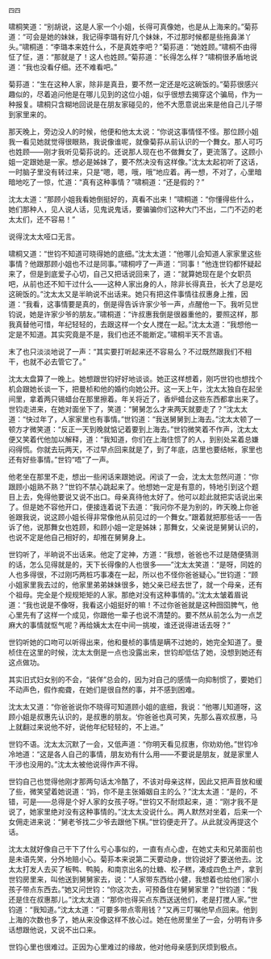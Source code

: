     四四 

   啸桐笑道：“别胡说，这是人家一个小姐，长得可真像她，也是从上海来的。”菊荪道：“可会是她的妹妹，我记得李璐有好几个妹妹，不过那时候都是些拖鼻涕丫头。”啸桐道：“李璐本来姓什么，不是真姓李吧？”菊荪道：“她姓顾。”啸桐不由得怔了怔，道：“那就是了！这人也姓顾。”菊荪道：“长得怎么样？”啸桐很矛盾地说道：“我也没看仔细。还不难看吧。”

   菊荪道：“生在这种人家，除非是真丑，要不然一定还是吃这碗饭的。”菊荪很感兴趣似的，尽着追问他是在哪儿见到的这位小姐，似乎很想去揭穿这个骗局，作为一种报复。啸桐只含糊地回说是在朋友家碰见的，他不大愿意说出来是他自己儿子带到家里来的。

   那天晚上，旁边没人的时候，他便和他太太说：“你说这事情怪不怪。那位顾小姐我一看见她就觉得很眼熟，我说像谁呢，就像菊荪从前认识的一个舞女。那人可巧也姓顾——刚才我听见菊荪说的。还说那人现在也不做舞女了，更流落了。这顾小姐一定跟她是一家。想必是姊妹了，要不然决没有这样像。”沈太太起初听了这话，一时脑子里没有转过来，只是“嗯，嗯，哦，哦”地应着。再一想，不对了，心里暗暗地吃了一惊，忙道：“真有这种事情？”啸桐道：“还是假的？”

   沈太太道：“那顾小姐我看她倒挺好的，真看不出来！”啸桐道：“你懂得些什么，她们那种人，见人说人话，见鬼说鬼话，要骗骗你们这种大门不出，二门不迈的老太太们，还不容易！”

   说得沈太太哑口无言。

   啸桐又道：“世钧不知道可晓得她的底细。”沈太太道：“他哪儿会知道人家家里这些事情？他跟那顾小姐也不过是同事。”啸桐哼了一声道：“同事！”他连世钧都怀疑起来了，但是到底爱子心切，自己又把话说回来了，道：“就算她现在是个女职员吧，从前也还不知干过什么——这种人家出身的人，除非长得真丑，长大了总是吃这碗饭的。”沈太太又是半晌说不出话来。她只有把这件事情往叔惠身上推，因道：“我看，这事情要是真的，倒是得告诉许家少爷一声，点醒他一下。我听见世钧说，她是许家少爷的朋友。”啸桐道：“许叔惠我倒是很器重他的，要照这样，那我真替他可惜，年纪轻轻的，去跟这样一个女人搅在一起。”沈太太道：“我想他一定是不知道。其实究竟是不是，我们也还不能断定。”啸桐半天不言语。

   末了也只淡淡地说了一声：“其实要打听起来还不容易么？不过既然跟我们不相干，也就不必去管它了。”

   沈太太盘算了一晚上。她想跟世钧好好地谈谈。她正这样想着，刚巧世钧也想找个机会跟她长谈一下，把曼桢和他的婚约向她公开。这一天上午，沈太太独自在起坐间里，拿着两只锡蜡台在那里擦着。年关将近了，香炉蜡台这些东西都拿出来了。世钧走进来，在她对面坐下了，笑道：“舅舅怎么才来两天就要走了？”沈太太道：“快过年了，人家家里也有事情。”世钧道：“我送舅舅到上海去。”沈太太顿了一顿方才微笑道：“反正一天到晚就惦记着要到上海去。”世钧微笑着不作声，沈太太便又笑着代他加以解释，道：“我知道，你们在上海住惯了的人，到别处呆着总嫌闷得慌。你就去玩两天，不过早点回来就是了，到了年底，店里也要结帐，家里也还有好些事情。”世钧“唔”了一声。

   他老坐在那里不走，想出一些闲话来跟她说。闲谈了一会，沈太太忽然问道：“你跟顾小姐熟不熟？”世钧不禁心跳起来了。他想她一定是有意的，特地引到这个题目上去，免得他要说又说不出口。母亲真待他太好了。他可以趁此就把实话说出来了。但是她不容他开口，便接连着说下去道：“我问你不是为别的，昨天晚上你爸爸跟我说，说这顾小姐长得非常像他从前见过的一个舞女。”跟着就把那些话一一告诉了他，说那舞女也姓顾，和顾小姐一定是姊妹；那舞女，父亲说是舅舅认识的，也说不定是他自己相好的，却推在舅舅身上。

   世钧听了，半晌说不出话来。他定了定神，方道：“我想，爸爸也不过是随便猜测的话，怎么见得就是的，天下长得像的人也很多——”沈太太笑道：“是呀，同姓的人也多得很，不过刚巧两桩巧事凑在一起，所以也不怪你爸爸疑心。”世钧道：“顾小姐家里我去过的，他家里弟弟妹妹很多，她父亲已经去世了，就一个母亲，还有个祖母。完全是个规规矩矩的人家。那绝对没有这种事情的。”沈太太皱着眉说道：“我也说是不像呀，我看这小姐挺好的嘛！不过你爸爸就是这种囫囵脾气，他心里先有了这样一个成见，你跟他一辈子也说不清楚的。要不然从前怎么为一点芝麻大的事情就怄气呢？再给姨太太在中间一挑唆，谁还说得进话去呀？”

   世钧听她的口吻可以听得出来，他和曼桢的事情是瞒不过她的，她完全知道了。曼桢住在这里的时候，沈太太倒是一点也没露出来，世钧却低估了她，没想到她还有这点做功。

   其实旧式妇女别的不会，“装佯”总会的，因为对自己的感情一向抑制惯了，要她们不动声色，假作痴聋，在她们是很自然的事，并不感到困难。

   沈太太又道：“你爸爸说你不晓得可知道顾小姐的底细，我说：“他哪儿知道呀，这顾小姐是叔惠先认识的，是叔惠的朋友。‘你爸爸也真可笑，先那么喜欢叔惠，马上就翻过来说他不好，说他年纪轻轻的，不上进。”

   世钧不语。沈太太沉默了一会，又低声道：“你明天看见叔惠，你劝劝他。”世钧冷冷地道：“这是各人自己的事情，朋友劝有什么用——不要说是朋友，就是家里人干涉也没用的。”沈太太被他说得作声不得。

   世钧自己也觉得他刚才那两句话太冷酷了，不该对母亲这样，因此又把声音放和缓了些，微笑望着她说道：“妈，你不是主张婚姻自主的么？”沈太太道：“是的，不错，可是——总得是个好人家的女孩子呀。”世钧又不耐烦起来，道：“刚才我不是说了，她家里绝对没有这种事情的。”沈太太没说什么。两人默然对坐着，后来一个女佣走进来说：“舅老爷找二少爷去跟他下棋。”世钧便走开了。从此就没再提这个话。

   沈太太就好像自己干下了什么亏心事似的，一直有点心虚，在她丈夫和兄弟面前也是未语先笑，分外地赔小心。菊荪本来说第二天要动身，世钧说好了要送他去。沈太太打发人去买了板鸭、鸭肫，和南京出名的灶糖、松子糕，凑成四色土产，拿到世钧房里来，叫他送到舅舅家去，说：“人家带东西给小健，我想着也给他们家小孩子带点东西去。”她又问世钧：“你这次去，可预备住在舅舅家里？”世钧道：“我还是住在叔惠那儿。”沈太太道：“那你也得买点东西送送他们，老是打搅人家。”世钧道：“我知道。”沈太太道：“可要多带点零用钱？”又再三叮嘱他早点回来。他到上海的次数也多了，她从来没像这样不放心过。她在他房里坐了一会，分明有许多话想跟他说，又说不出口来。

   世钧心里也很难过。正因为心里难过的缘故，他对他母亲感到厌烦到极点。

